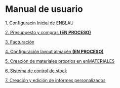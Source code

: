 # Manual de usuario

[1. Configuracin Inicial de ENBLAU](01_Configuracion_Inicial_ENBLAU.md)

[2. Presupuesto y compras **(EN PROCESO)**](EN_PROCESO.md)<!--(Presupuesto_Compras.md)-->

[3. Facturación](03_Facturas.md)

[4. Configuración layout almacén **(EN PROCESO)**](EN_PROCESO.md)<!--(Configuracion_Layout_Almacen.md)-->

[5. Creación de materiales proprios en enMATERIALES](05_Crear_Materiales_enMATERIAL.md)

[6. Sistema de control de stock](06_Manual_Stock_Control.md)

[7. Creación y edición de informes personalizados](07_Editar_Informes.md)